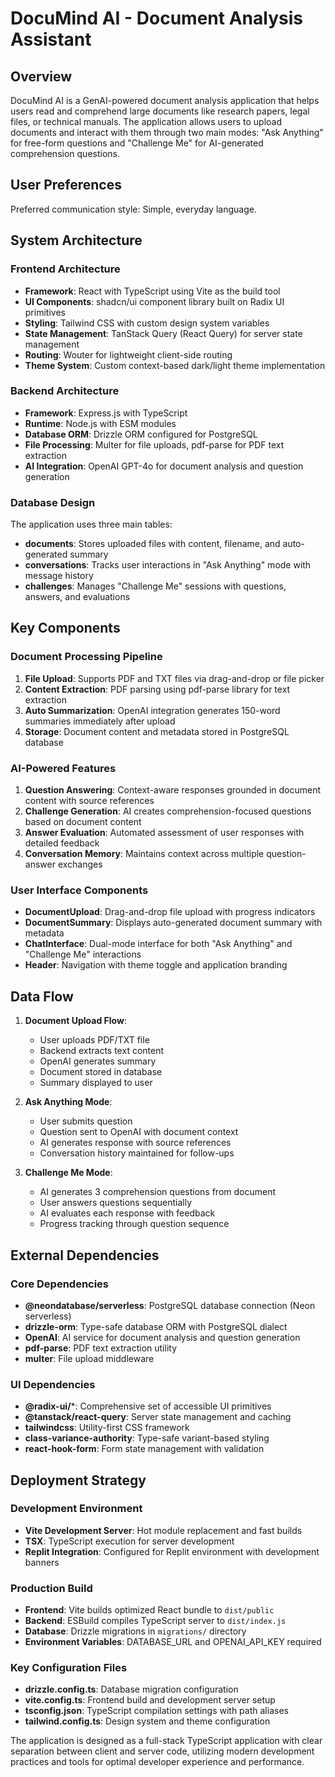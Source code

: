 # DocuMind AI - Document Analysis Assistant

## Overview

DocuMind AI is a GenAI-powered document analysis application that helps users read and comprehend large documents like research papers, legal files, or technical manuals. The application allows users to upload documents and interact with them through two main modes: "Ask Anything" for free-form questions and "Challenge Me" for AI-generated comprehension questions.

## User Preferences

Preferred communication style: Simple, everyday language.

## System Architecture

### Frontend Architecture
- **Framework**: React with TypeScript using Vite as the build tool
- **UI Components**: shadcn/ui component library built on Radix UI primitives
- **Styling**: Tailwind CSS with custom design system variables
- **State Management**: TanStack Query (React Query) for server state management
- **Routing**: Wouter for lightweight client-side routing
- **Theme System**: Custom context-based dark/light theme implementation

### Backend Architecture
- **Framework**: Express.js with TypeScript
- **Runtime**: Node.js with ESM modules
- **Database ORM**: Drizzle ORM configured for PostgreSQL
- **File Processing**: Multer for file uploads, pdf-parse for PDF text extraction
- **AI Integration**: OpenAI GPT-4o for document analysis and question generation

### Database Design
The application uses three main tables:
- **documents**: Stores uploaded files with content, filename, and auto-generated summary
- **conversations**: Tracks user interactions in "Ask Anything" mode with message history
- **challenges**: Manages "Challenge Me" sessions with questions, answers, and evaluations

## Key Components

### Document Processing Pipeline
1. **File Upload**: Supports PDF and TXT files via drag-and-drop or file picker
2. **Content Extraction**: PDF parsing using pdf-parse library for text extraction
3. **Auto Summarization**: OpenAI integration generates 150-word summaries immediately after upload
4. **Storage**: Document content and metadata stored in PostgreSQL database

### AI-Powered Features
1. **Question Answering**: Context-aware responses grounded in document content with source references
2. **Challenge Generation**: AI creates comprehension-focused questions based on document content
3. **Answer Evaluation**: Automated assessment of user responses with detailed feedback
4. **Conversation Memory**: Maintains context across multiple question-answer exchanges

### User Interface Components
- **DocumentUpload**: Drag-and-drop file upload with progress indicators
- **DocumentSummary**: Displays auto-generated document summary with metadata
- **ChatInterface**: Dual-mode interface for both "Ask Anything" and "Challenge Me" interactions
- **Header**: Navigation with theme toggle and application branding

## Data Flow

1. **Document Upload Flow**:
   - User uploads PDF/TXT file
   - Backend extracts text content
   - OpenAI generates summary
   - Document stored in database
   - Summary displayed to user

2. **Ask Anything Mode**:
   - User submits question
   - Question sent to OpenAI with document context
   - AI generates response with source references
   - Conversation history maintained for follow-ups

3. **Challenge Me Mode**:
   - AI generates 3 comprehension questions from document
   - User answers questions sequentially
   - AI evaluates each response with feedback
   - Progress tracking through question sequence

## External Dependencies

### Core Dependencies
- **@neondatabase/serverless**: PostgreSQL database connection (Neon serverless)
- **drizzle-orm**: Type-safe database ORM with PostgreSQL dialect
- **OpenAI**: AI service for document analysis and question generation
- **pdf-parse**: PDF text extraction utility
- **multer**: File upload middleware

### UI Dependencies
- **@radix-ui/***: Comprehensive set of accessible UI primitives
- **@tanstack/react-query**: Server state management and caching
- **tailwindcss**: Utility-first CSS framework
- **class-variance-authority**: Type-safe variant-based styling
- **react-hook-form**: Form state management with validation

## Deployment Strategy

### Development Environment
- **Vite Development Server**: Hot module replacement and fast builds
- **TSX**: TypeScript execution for server development
- **Replit Integration**: Configured for Replit environment with development banners

### Production Build
- **Frontend**: Vite builds optimized React bundle to `dist/public`
- **Backend**: ESBuild compiles TypeScript server to `dist/index.js`
- **Database**: Drizzle migrations in `migrations/` directory
- **Environment Variables**: DATABASE_URL and OPENAI_API_KEY required

### Key Configuration Files
- **drizzle.config.ts**: Database migration configuration
- **vite.config.ts**: Frontend build and development server setup
- **tsconfig.json**: TypeScript compilation settings with path aliases
- **tailwind.config.ts**: Design system and theme configuration

The application is designed as a full-stack TypeScript application with clear separation between client and server code, utilizing modern development practices and tools for optimal developer experience and performance.